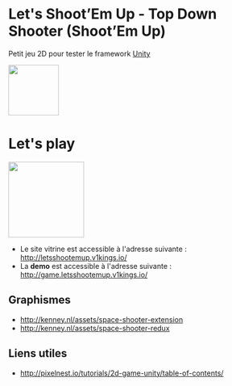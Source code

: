 # Let's Shoot’Em Up - Top Down Shooter (Shoot’Em Up)

Petit jeu 2D pour tester le framework [Unity](https://unity3d.com/fr)

<img src="https://unity3d.com/profiles/unity3d/themes/unity/images/company/brand/logos/primary/unity-logo.png" height="100"/>

# Let's play

<img src="https://github.com/achorein/letsshootemup-unity/raw/master/docs/assets/images/logo-1024x500.png" height="150"/>

- Le site vitrine est accessible à l'adresse suivante : http://letsshootemup.v1kings.io/
- La **demo** est accessible à l'adresse suivante : http://game.letsshootemup.v1kings.io/

## Graphismes

- http://kenney.nl/assets/space-shooter-extension
- http://kenney.nl/assets/space-shooter-redux

## Liens utiles

- http://pixelnest.io/tutorials/2d-game-unity/table-of-contents/
